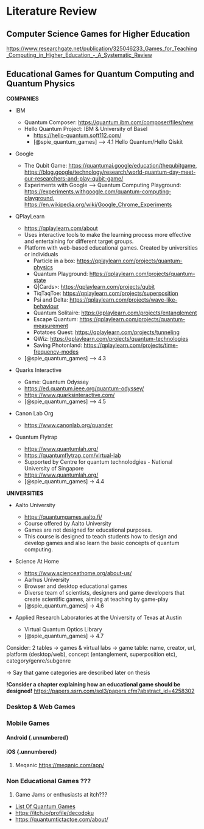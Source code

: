 # Literature Review

## Computer Science Games for Higher Education
https://www.researchgate.net/publication/325046233_Games_for_Teaching_Computing_in_Higher_Education_-_A_Systematic_Review

## Educational Games for Quantum Computing and Quantum Physics

  **COMPANIES**
  * IBM
    - Quantum Composer: https://quantum.ibm.com/composer/files/new
    - Hello Quantum Project: IBM & University of Basel
      * https://hello-quantum.soft112.com/
      * [@spie_quantum_games] --> 4.1 Hello Quantum/Hello Qiskit

  * Google
    - The Qubit Game: https://quantumai.google/education/thequbitgame, https://blog.google/technology/research/world-quantum-day-meet-our-researchers-and-play-qubit-game/
    - Experiments with Google --> Quantum Computing Playground: https://experiments.withgoogle.com/quantum-computing-playground, https://en.wikipedia.org/wiki/Google_Chrome_Experiments

  * QPlayLearn
    - https://qplaylearn.com/about
    - Uses interactive tools to make the learning process more effective and entertaining for different target groups.
    - Platform with web-based educational games. Created by universities or individuals
      * Particle in a box: https://qplaylearn.com/projects/quantum-physics
      * Quantum Playground: https://qplaylearn.com/projects/quantum-state
      * Q|Cards>: https://qplaylearn.com/projects/qubit
      * TiqTaqToe: https://qplaylearn.com/projects/superposition
      * Psi and Delta: https://qplaylearn.com/projects/wave-like-behaviour
      * Quantum Solitaire: https://qplaylearn.com/projects/entanglement
      * Escape Quantum: https://qplaylearn.com/projects/quantum-measurement
      * Potatoes Quest: https://qplaylearn.com/projects/tunneling
      * QWiz: https://qplaylearn.com/projects/quantum-technologies
      * Saving Photonland: https://qplaylearn.com/projects/time-frequency-modes
    - [@spie_quantum_games] --> 4.3

  * Quarks Interactive
    - Game: Quantum Odyssey
    - https://ed.quantum.ieee.org/quantum-odyssey/
    - https://www.quarksinteractive.com/
    - [@spie_quantum_games] --> 4.5

  * Canon Lab Org
    - https://www.canonlab.org/quander

  * Quantum Flytrap
    - https://www.quantumlah.org/
    - https://quantumflytrap.com/virtual-lab
    - Supported by Centre for quantum technolodgies - National University of Singapore
    - https://www.quantumlah.org/
    - [@spie_quantum_games] -> 4.4

**UNIVERSITIES**
  * Aalto University
    - https://quantumgames.aalto.fi/
    - Course offered by Aalto University
    - Games are not designed for educational purposes.
    - This course is designed to teach students how to design and develop games and also learn the basic concepts of quantum computing.

  * Science At Home
    - https://www.scienceathome.org/about-us/
    - Aarhus University
    - Browser and desktop educational games
    - Diverse team of scientists, designers and game developers that create scientific games, aiming at teaching by game-play
    - [@spie_quantum_games] -> 4.6

  * Applied Research Laboratories at the University of Texas at Austin
    - Virtual Quantum Optics Library
    - [@spie_quantum_games] -> 4.7

Consider:
2 tables -> games & virtual labs
-> game table: name, creator, url, platform (desktop/web), concept (entanglement, superposition etc), category/genre/subgenre

-> Say that game categories are described later on thesis

**!Consider a chapter explaining how an educational game should be designed!**
https://papers.ssrn.com/sol3/papers.cfm?abstract_id=4258302

### Desktop & Web Games

### Mobile Games

#### Android {.unnumbered}

#### iOS {.unnumbered}
1) Meqanic https://meqanic.com/app/


### Non Educational Games ???
1) Game Jams or enthusiasts at itch???
  - [List Of Quantum Games](https://kiedos.art/quantum-games-list/)
  - https://itch.io/profile/decodoku
  - https://quantumtictactoe.com/about/

